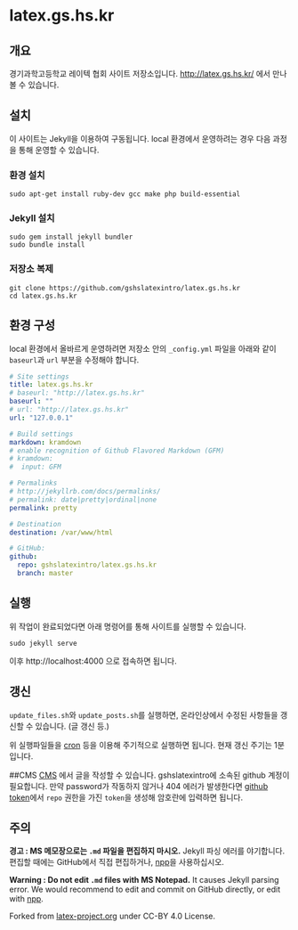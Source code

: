 # latex.gs.hs.kr
## 개요
경기과학고등학교 레이텍 협회 사이트 저장소입니다. http://latex.gs.hs.kr/ 에서 만나볼 수 있습니다.

## 설치
이 사이트는 Jekyll을 이용하여 구동됩니다. local 환경에서 운영하려는 경우 다음 과정을 통해 운영할 수 있습니다.
### 환경 설치
```
sudo apt-get install ruby-dev gcc make php build-essential
```
### Jekyll 설치
```
sudo gem install jekyll bundler
sudo bundle install
```
### 저장소 복제
```
git clone https://github.com/gshslatexintro/latex.gs.hs.kr
cd latex.gs.hs.kr
```
## 환경 구성
local 환경에서 올바르게 운영하려면 저장소 안의 ```_config.yml``` 파일을 아래와 같이 ```baseurl```과 ```url``` 부분을 수정해야 합니다.
```yaml
# Site settings
title: latex.gs.hs.kr
# baseurl: "http://latex.gs.hs.kr"
baseurl: ""
# url: "http://latex.gs.hs.kr"
url: "127.0.0.1"

# Build settings
markdown: kramdown
# enable recognition of Github Flavored Markdown (GFM)
# kramdown:
#  input: GFM

# Permalinks
# http://jekyllrb.com/docs/permalinks/
# permalink: date|pretty|ordinal|none
permalink: pretty

# Destination
destination: /var/www/html

# GitHub:
github:
  repo: gshslatexintro/latex.gs.hs.kr
  branch: master
```
## 실행
위 작업이 완료되었다면 아래 명령어를 통해 사이트를 실행할 수 있습니다.

```sudo jekyll serve```

이후 http://localhost:4000 으로 접속하면 됩니다.

## 갱신
```update_files.sh```와 ```update_posts.sh```를 실행하면, 온라인상에서 수정된 사항들을 갱신할 수 있습니다. (글 갱신 등.)

위 실행파일들을 [cron](https://crontab.guru/) 등을 이용해 주기적으로 실행하면 됩니다. 현재 갱신 주기는 1분입니다.


##CMS
[CMS](http://latex.gs.hs.kr/cms/) 에서 글을 작성할 수 있습니다. gshslatexintro에 소속된 github 계정이 필요합니다. 만약 password가 작동하지 않거나 404 에러가 발생한다면 [github token](https://github.com/settings/tokens)에서 ```repo``` 권한을 가진 ```token```을 생성해 암호란에 입력하면 됩니다. 


## 주의
**경고 : MS 메모장으로는 `.md` 파일을 편집하지 마시오.**
Jekyll 파싱 에러를 야기합니다. 편집할 때에는 GitHub에서 직접 편집하거나, [npp](https://notepad-plus-plus.org/)을 사용하십시오.

**Warning : Do not edit `.md` files with MS Notepad.**
It causes Jekyll parsing error. We would recommend to edit and commit on GitHub directly, or edit with [npp](https://notepad-plus-plus.org/).

Forked from [latex-project.org](https://github.com/latex3/latex3.github.io) under CC-BY 4.0 License.

